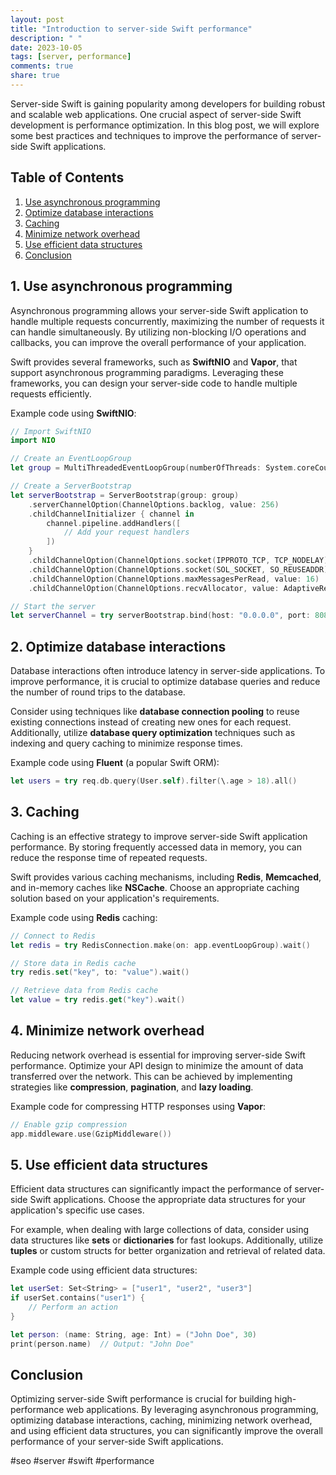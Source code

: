 ```yaml
---
layout: post
title: "Introduction to server-side Swift performance"
description: " "
date: 2023-10-05
tags: [server, performance]
comments: true
share: true
---
```


Server-side Swift is gaining popularity among developers for building robust and scalable web applications. One crucial aspect of server-side Swift development is performance optimization. In this blog post, we will explore some best practices and techniques to improve the performance of server-side Swift applications.

## Table of Contents
1. [Use asynchronous programming](#1-use-asynchronous-programming)
2. [Optimize database interactions](#2-optimize-database-interactions)
3. [Caching](#3-caching)
4. [Minimize network overhead](#4-minimize-network-overhead)
5. [Use efficient data structures](#5-use-efficient-data-structures)
6. [Conclusion](#6-conclusion)

## 1. Use asynchronous programming

Asynchronous programming allows your server-side Swift application to handle multiple requests concurrently, maximizing the number of requests it can handle simultaneously. By utilizing non-blocking I/O operations and callbacks, you can improve the overall performance of your application.

Swift provides several frameworks, such as **SwiftNIO** and **Vapor**, that support asynchronous programming paradigms. Leveraging these frameworks, you can design your server-side code to handle multiple requests efficiently.

Example code using **SwiftNIO**:

```swift
// Import SwiftNIO
import NIO

// Create an EventLoopGroup
let group = MultiThreadedEventLoopGroup(numberOfThreads: System.coreCount)

// Create a ServerBootstrap
let serverBootstrap = ServerBootstrap(group: group)
    .serverChannelOption(ChannelOptions.backlog, value: 256)
    .childChannelInitializer { channel in
        channel.pipeline.addHandlers([
            // Add your request handlers
        ])
    }
    .childChannelOption(ChannelOptions.socket(IPPROTO_TCP, TCP_NODELAY), value: 1)
    .childChannelOption(ChannelOptions.socket(SOL_SOCKET, SO_REUSEADDR), value: 1)
    .childChannelOption(ChannelOptions.maxMessagesPerRead, value: 16)
    .childChannelOption(ChannelOptions.recvAllocator, value: AdaptiveRecvByteBufferAllocator())

// Start the server
let serverChannel = try serverBootstrap.bind(host: "0.0.0.0", port: 8080).wait()
```

## 2. Optimize database interactions

Database interactions often introduce latency in server-side applications. To improve performance, it is crucial to optimize database queries and reduce the number of round trips to the database.

Consider using techniques like **database connection pooling** to reuse existing connections instead of creating new ones for each request. Additionally, utilize **database query optimization** techniques such as indexing and query caching to minimize response times.

Example code using **Fluent** (a popular Swift ORM):

```swift
let users = try req.db.query(User.self).filter(\.age > 18).all()
```

## 3. Caching

Caching is an effective strategy to improve server-side Swift application performance. By storing frequently accessed data in memory, you can reduce the response time of repeated requests.

Swift provides various caching mechanisms, including **Redis**, **Memcached**, and in-memory caches like **NSCache**. Choose an appropriate caching solution based on your application's requirements.

Example code using **Redis** caching:

```swift
// Connect to Redis
let redis = try RedisConnection.make(on: app.eventLoopGroup).wait()

// Store data in Redis cache
try redis.set("key", to: "value").wait()

// Retrieve data from Redis cache
let value = try redis.get("key").wait()
```

## 4. Minimize network overhead

Reducing network overhead is essential for improving server-side Swift performance. Optimize your API design to minimize the amount of data transferred over the network. This can be achieved by implementing strategies like **compression**, **pagination**, and **lazy loading**.

Example code for compressing HTTP responses using **Vapor**:

```swift
// Enable gzip compression
app.middleware.use(GzipMiddleware())
```

## 5. Use efficient data structures

Efficient data structures can significantly impact the performance of server-side Swift applications. Choose the appropriate data structures for your application's specific use cases.

For example, when dealing with large collections of data, consider using data structures like **sets** or **dictionaries** for fast lookups. Additionally, utilize **tuples** or custom structs for better organization and retrieval of related data.

Example code using efficient data structures:

```swift
let userSet: Set<String> = ["user1", "user2", "user3"]
if userSet.contains("user1") {
    // Perform an action
}

let person: (name: String, age: Int) = ("John Doe", 30)
print(person.name)  // Output: "John Doe"
```

## Conclusion

Optimizing server-side Swift performance is crucial for building high-performance web applications. By leveraging asynchronous programming, optimizing database interactions, caching, minimizing network overhead, and using efficient data structures, you can significantly improve the overall performance of your server-side Swift applications.

#seo #server #swift #performance